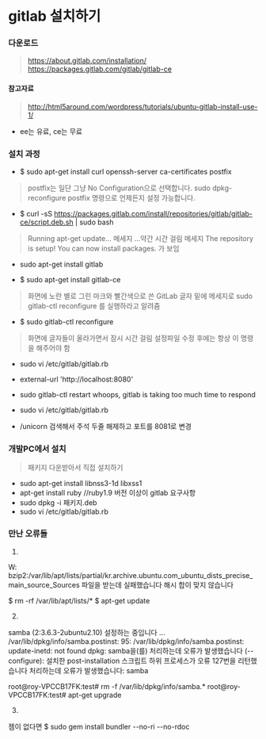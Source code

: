 # gitlab 설치하기

### 다운로드
> https://about.gitlab.com/installation/
> https://packages.gitlab.com/gitlab/gitlab-ce

#### 참고자료
> http://html5around.com/wordpress/tutorials/ubuntu-gitlab-install-use-1/

- ee는 유료, ce는 무료

### 설치 과정
- $ sudo apt-get install curl openssh-server ca-certificates postfix
> postfix는 일단 그냥 No Configuration으로 선택합니다.
> sudo dpkg-reconfigure postfix 명령으로 언제든지 설정 가능합니다.

- $ curl -sS https://packages.gitlab.com/install/repositories/gitlab/gitlab-ce/script.deb.sh | sudo bash
> Running apt-get update... 메세지 ...약간 시간 걸림
>  메세지 The repository is setup! You can now install packages. 가 보임

- sudo apt-get install gitlab

- $ sudo apt-get install gitlab-ce
> 화면에 노란 별로 그린 마크와 빨간색으로 쓴 GitLab 글자 밑에
> 메세지로 sudo gitlab-ctl reconfigure 를 실행하라고 알려줌

- $ sudo gitlab-ctl reconfigure
> 화면에 글자들이 올라가면서 잠시 시간 걸림
> 설정파일 수정 후에는 항상 이 명령을 해주어야 함

- sudo vi /etc/gitlab/gitlab.rb
- external-url 'http://localhost:8080'

- sudo gitlab-ctl restart
whoops, gitlab is taking too much time to respond
- sudo vi /etc/gitlab/gitlab.rb
- /unicorn 검색해서 주석 두줄 해제하고 포트를 8081로 변경

### 개발PC에서 설치
> 패키지 다운받아서 직접 설치하기

- sudo apt-get install libnss3-1d libxss1
- apt-get install ruby //ruby1.9 버전 이상이 gitlab 요구사항
- sudo dpkg -i 패키지.deb
- sudo vi /etc/gitlab/gitlab.rb

### 만난 오류들

1.
W: bzip2:/var/lib/apt/lists/partial/kr.archive.ubuntu.com_ubuntu_dists_precise_main_source_Sources 파일을 받는데 실패했습니다  해시 합이 맞지 않습니다

$ rm -rf /var/lib/apt/lists/*
$ apt-get update

2.
samba (2:3.6.3-2ubuntu2.10) 설정하는 중입니다 ...
  /var/lib/dpkg/info/samba.postinst: 95: /var/lib/dpkg/info/samba.postinst: update-inetd: not found
  dpkg: samba을(를) 처리하는데 오류가 발생했습니다 (--configure):
  설치한 post-installation 스크립트 하위 프로세스가 오류 127번을 리턴했습니다
  처리하는데 오류가 발생했습니다:
  samba

root@roy-VPCCB17FK:test# rm -f /var/lib/dpkg/info/samba.*
root@roy-VPCCB17FK:test# apt-get upgrade

3.
젬이 없다면
$ sudo gem install bundler --no-ri --no-rdoc
